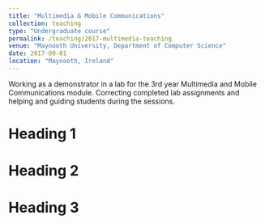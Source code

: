 ```yaml
---
title: "Multimedia & Mobile Communications"
collection: teaching
type: "Undergraduate course"
permalink: /teaching/2017-multimedia-teaching
venue: "Maynooth University, Department of Computer Science"
date: 2017-09-01
location: "Maynooth, Ireland"
---
```


Working as a demonstrator in a lab for the 3rd year Multimedia and Mobile Communications module. Correcting completed lab assignments and helping and guiding students during the sessions.

Heading 1
======

Heading 2
======

Heading 3
======
